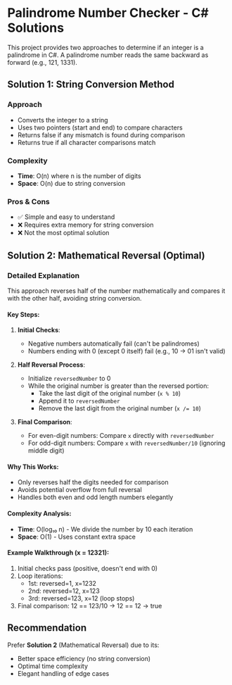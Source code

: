 # Palindrome Number Checker - C# Solutions

This project provides two approaches to determine if an integer is a palindrome in C#. A palindrome number reads the same backward as forward (e.g., 121, 1331).

## Solution 1: String Conversion Method

### Approach

- Converts the integer to a string
- Uses two pointers (start and end) to compare characters
- Returns false if any mismatch is found during comparison
- Returns true if all character comparisons match

### Complexity

- **Time**: O(n) where n is the number of digits
- **Space**: O(n) due to string conversion

### Pros & Cons

- ✅ Simple and easy to understand
- ❌ Requires extra memory for string conversion
- ❌ Not the most optimal solution

## Solution 2: Mathematical Reversal (Optimal)

### Detailed Explanation

This approach reverses half of the number mathematically and compares it with the other half, avoiding string conversion.

#### Key Steps:

1. **Initial Checks**:

   - Negative numbers automatically fail (can't be palindromes)
   - Numbers ending with 0 (except 0 itself) fail (e.g., 10 → 01 isn't valid)

2. **Half Reversal Process**:

   - Initialize `reversedNumber` to 0
   - While the original number is greater than the reversed portion:
     - Take the last digit of the original number (`x % 10`)
     - Append it to `reversedNumber`
     - Remove the last digit from the original number (`x /= 10`)

3. **Final Comparison**:
   - For even-digit numbers: Compare `x` directly with `reversedNumber`
   - For odd-digit numbers: Compare `x` with `reversedNumber/10` (ignoring middle digit)

#### Why This Works:

- Only reverses half the digits needed for comparison
- Avoids potential overflow from full reversal
- Handles both even and odd length numbers elegantly

#### Complexity Analysis:

- **Time**: O(log₁₀ n) - We divide the number by 10 each iteration
- **Space**: O(1) - Uses constant extra space

#### Example Walkthrough (x = 12321):

1. Initial checks pass (positive, doesn't end with 0)
2. Loop iterations:
   - 1st: reversed=1, x=1232
   - 2nd: reversed=12, x=123
   - 3rd: reversed=123, x=12 (loop stops)
3. Final comparison: 12 == 123/10 → 12 == 12 → true

## Recommendation

Prefer **Solution 2** (Mathematical Reversal) due to its:

- Better space efficiency (no string conversion)
- Optimal time complexity
- Elegant handling of edge cases
